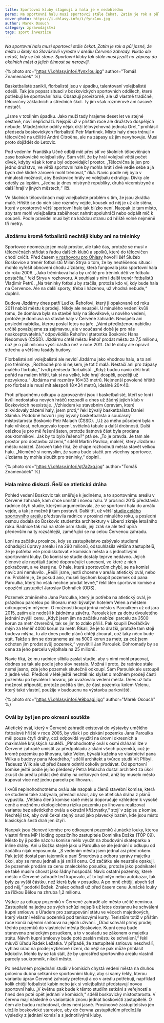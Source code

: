 ```yaml
---
title: Sportovní kluby stagnují a hala je v nedohlednu
perex: Na sportovní halu musí sportovci stále čekat. Zatím je rok a půl jasné, že místo u školy na Slovákově vyroste v areálu Červené zahrady. Sportovní kluby ale zatím musí jezdit na zápasy do okolních měst a jejich činnost se nerozvíjí.
cover-photo: https://i.ohlasy.info/i/fynx1ou.jpg
author: Marek Osouch
category: zpravodajství
tags: sport investice
---
```


*Na sportovní halu musí sportovci stále čekat. Zatím je rok a půl jasné, že místo u školy na Slovákově vyroste v areálu Červené zahrady. Nikdo ale netuší, kdy se tak stane. Sportovní kluby tak stále musí jezdit na zápasy do okolních měst a jejich činnost se nerozvíjí.*

{% photo src="https://i.ohlasy.info/i/fynx1ou.jpg" author="Tomáš Znamenáček" %}

Basketbalisté zanikli, florbalisté jsou v úpadku, talentovaní volejbalisté odešli. Tak jde popsat situaci v boskovických sportovních oddílech, které potřebují ke sportování halu. Obsazují provizorně, ale už vlastně tradičně, tělocvičny základních a středních škol. Ty jim však rozměrově ani časově nestačí.

„Jsme v totálním úpadku. Jako muži tady hrajeme deset let ve stejné sestavě, noví nepřichází. Nejspíš už v příštím roce ale družstvo dospělých nebude. Mládežnické oddíly nějak drží tělovýchovná jednota Orel,“ prohlásil předseda boskovických florbalistů Petr Martinek. Místo haly dnes trénují v tělocvičně na učilišti André Citroëna, ale na zápasy už jim nevyhovuje. Musí proto dojíždět do Letovic.

Pod vedením Františka Učně odbíjí míč přes síť ve školních tělocvičnách zase boskovické volejbalistky. Sám věří, že by hrál volejbal větší počet dívek, kdyby však k tomu byl odpovídající prostor. „Tělocvična je jen pro jedno družstvo, ve větší sportovní hale by mohla hrát i dvě vedle sebe a já bych dvě klidně zároveň mohl trénovat,“ říká. Navíc podle něj byla v minulosti možnost, aby Boskovice hrály ve volejbalu extraligu. Dívky ale odešly za lepším. „Jedna je dnes mistryně republiky, druhá vicemistryně a další hrají v jiných městech,“ líčí. 

Ve školních tělocvičnách mají volejbalisté problém s tím, že jsou zkrátka malé. Hřiště se do nich sice rozměry vejde, kousek od něj je už ale stěna, která v prostorově větší sportovní hale tak blízko není.  Naopak je tam místo, aby tam mohl volejbalista zaběhnout nahrát spoluhráči nebo odpálit míč k soupeři. Podle pravidel musí být na každou stranu od hřiště volné nejméně tři metry.

### Jízdárnu kromě fotbalistů nechtějí kluby ani na tréninky

Sportovce neomezuje jen malý prostor, ale také čas, protože se musí v tělocvičnách střídat s řadou dalších klubů a spolků, které do tělocvičen chodí cvičit. Před časem [v rozhovoru pro Ohlasy](http://www.ohlasy.info/clanky/2017/03/rozhovor-strya.html) hovořil šéf Služeb Boskovice a trenér fotbalistů Milan Strya o tom, že by neutěšenou situaci mohlo vyřešit obnovení chodu Jízdárny, která fungovala jako sportovní hala do roku 2006. „Jako tréninková hala by určitě pro trénink dětí ve fotbalu postačila,“ řekl Strya v rozhovoru. A souhlasí s ním i další trenér fotbalistů Vladimír Petrů. „Na tréninky fotbalu by stačila, protože kdo ví, kdy bude hala na Července. Ale na další sporty, třeba i házenou, už vhodná nebude,“ doplnil. 

Budova Jízdárny dnes patří Luďku Řehořovi, který ji opakovaně od roku 2011 nabízí městu k prodeji. Nikdy ale neuspěl. U minulého vedení kvůli tomu, že domluva byla na stavbě haly na Slovákově, u nového vedení, protože je domluva na stavbě haly v Červené zahradě. Neuspěla ani poslední nabídka, kterou poslal letos na jaře. „Vámi předloženou nabídku určitě považujeme za zajímavou, ale v současné době je pro nás neakceptovatelná,“ odpověděla Řehořovi starostka Boskovic Hana Nedomová (ČSSD). Jízdárnu chtěl městu Řehoř prodat městu za 7,5 milionu, což je o půl milionu vyšší částka než v roce 2011. Od té doby ale opravil střechu a většinu fasády budovy.

Florbalisté ani volejbalisté ale nevidí Jízdárnu jako vhodnou halu, a to ani pro tréninky. „Rozhodně pro ni nejsem, je totiž malá. Nestačí ani pro zápasy malého florbalu,“ tvrdí předseda florbalistů. „Když budou navíc děti hrát pořád na malém hřišti, tak si na velké, kde hrají dospělí, později už nezvyknou.“ Jízdárna má rozměry 16✕33 metrů. Nejmenší povolené hřiště pro florbal ale musí mít alespoň 18✕34 metrů, ideálně 20✕40. 

Proti případnému odkupu a zprovoznění jsou i basketbalisté, kteří se loni i kvůli nedostatku nových hráčů rozpadli a dnes už žádný jejich klub v Boskovicích neexistuje. „Vzhledem ke stavebním úpravám, které zlikvidovaly zázemí haly, jsem proti,“ řekl bývalý basketbalista Daniel Slámka. Podobně hovoří i jiný bývalý basketbalista a současný místostarosta Boskovic Petr Malach (ČSSD). „Už za mého působení byla v hale vlhkost, nefungovalo topení, světelná tabule a další drobnosti. Další otázkou je pro mě řešení šaten, protože šatnová část byla prodána soukromníkovi. Jak by to bylo řešeno?“ ptá se. „To je pravda. Je tam ale prostor pro dostavbu zázemí,“ sdělil Martin Pavlica, makléř, který Jízdárnu městu nabízel. Zároveň také říká, že chápe rozhodnutí města stavět velkou halu. „Nicméně si nemyslím, že sama bude stačit pro všechny sportovce. Jízdárna by mohla sloužit pro tréninky,“ doplnil.

{% photo src="https://i.ohlasy.info/i/gt7a2xq.jpg" author="Tomáš Znamenáček" %}

### Hala mimo diskuzi. Řeší se atletická dráha

Pohled vedení Boskovic tak směřuje k jedinému, a to sportovnímu areálu v Červené zahradě, kam chce umístit i novou halu. V prosinci 2015 představila radnice čtyři studie, kterými argumentovala, že se sportovní hala do areálu vejde, a tak je možné ji tam postavit. Další tři, už větší [studie celého sportovního areálu](http://www.ohlasy.info/clanky/2016/11/cervenka-studie.html) představila radnice v prosinci minulého roku, a poslední osmou dodala do Boskovic studentka architektury v Liberci zkraje letošního roku. Radnice tak má na stole osm studií, její zrak se ale teď upírá především na ty rozsáhlejší, zaměřující se na celou Červenou zahradu.

Loni na začátku prosince, kdy se zastupitelstvo zabývalo studiemi odhadující úpravy areálu i na 290 milionů, odsouhlasila většina zastupitelů, že je potřeba vše prodiskutovat v komisích města a s jednotlivými sportovními kluby. Do komisí se studie dostaly teprve nedávno. Jejich členové ale nepřijali žádné doporučující usnesení, ve které z nich pokračovat, a ve které ne. O hale, která sportovcům chybí, se na komisi navíc ani nemluvilo. „Řešili jsme, jestli chceme v areálu atletický ovál, nebo ne. Problém je, že pokud ano, museli bychom koupit pozemek od pana Paroulka, který ho však nechce prodat levně,“ řekl člen sportovní komise a opoziční zastupitel Jaroslav Dohnálek (ODS). 

Pozemek zmíněného Jana Paroulka, který je potřeba na atletický ovál, je prázdnou parcelou po lihovaru mezi bývalým hotelem Velen a městem odkoupeným mlýnem. O možnosti koupi jedná město s Paroulkem už od jara 2015, zatím ale nedošli k žádnému závěru. Paroulek jen za dobu dvouletého jednání zvýšil cenu. „Když jsem jim na začátku nabízel parcelu za 3500 korun za metr čtvereční, tak se jim to zdálo příliš. Pak koupili Dvořáčkův mlýn za téměř 4000 korun za metr. Říkali, že je to dražší, protože tam stojí budova mlýna, tu ale dnes podle plánů chtějí zbourat, což taky něco bude stát. Takže s tím se dostaneme asi na 5000 korun za metr, za což jsem ochoten jim prodat svůj pozemek,“ vysvětlil Jan Paroulek. Dohromady by se cena za jeho parcelu vyšplhala na 25 milionů.

Navíc říká, že mu radnice slíbila zaslat studie, aby s nimi mohl pracovat, dodnes se tak ale podle jeho slov nestalo. Možná i proto, že radnice stále nemá jasno, zda jeho pozemek skutečně odkoupí. Sám Paroulek ale ustoupil z jedné věci. Předloni v létě ještě nechtěl nic slyšet o možném prodeji části pozemku po bývalém lihovaru, jak uvažovalo vedení města. Dnes už tuto možnost připouští, protože počítá s tím, že část pozemku kolem Velenu, který také vlastní, použije v budoucnu na výstavbu parkoviště.

{% photo src="https://i.ohlasy.info/i/e9boagj.jpg" author="Marek Osouch" %}

### Ovál by byl jen pro okresní soutěže

Atletický ovál, který v Červené zahradě existoval do výstavby umělého fotbalové hřiště v roce 2005, by však i po získání pozemku Jana Paroulka měl pouze čtyři dráhy, což odpovídá využití na úrovni okresních a maximálně krajských soutěží. „Plnohodnotný ovál s osmi dráhami lze v Červené zahradě umístit za předpokladu získání všech pozemků, což je kromě pozemku po lihovaru, také Velen, bývalá kuželna ve vlastnictví pana Wilka a budovy pana Moudrého,“ sdělil architekt a tvůrce studií Vít Přibyl. Tadeusz Wilk ale už před časem odmítl cokoliv prodávat. Od sportovní komise ještě podle jejího předsedy Petra Malacha dostal architekt za úkol zkusit do areálu přidat dvě dráhy na celkových šest, aniž by muselo město kupovat více než jednu parcelu po lihovaru.

I kvůli neplnohodnotnému oválu ale naopak u členů stavební komise, která se studiemi také zabývala, převládl názor, aby se atletická dráha z plánů vypustila. „Většina členů komise radě města doporučuje vzhledem k vysoké ceně a možnému ekologickému riziku pozemku po lihovaru realizovat variantu bez atletického oválu a okružní křižovatky,“ stojí v zápisu z komise. Nechtějí tak, aby ovál čekal stejný osud jako plavecký bazén, kde jsou místo klasických šesti drah jen čtyři.

Naopak jsou členové komise pro odkoupení pozemků Junácké louky, kterou vlastní firma MP Holding opozičního zastupitele Dominika Božka (TOP 09). Město by ji podle názoru komise mělo využít na zbudování skateparku a inline dráhy. Ani u Božka stejně jako u Paroulka se ale jednání o odkupu od začátku nijak neposunula. „S vedením města jsem jednal asi před rokem. Pak ještě dostal pan tajemník a paní Šmerdová z odboru správy majetku úkol, aby se mnou jednali a já snížil cenu. Od začátku ale neustále opakuji, že pozemek prodám za cenu znaleckého posudku, protože jako podnikatel se také musím chovat jako řádný hospodář. Navíc ostatní pozemky, které město v Červené zahradě teď kupovalo, ať to byl mlýn nebo autobazar, tak byly za vyšší částku, než která byla v posudku. A po mně chtějí, abych šel pod něj,“ podotkl Božek. Znalec odhadl už před časem cenu Junácké louky za říčkou Bělou na zhruba 1,2 milionu.

Výdaje za odkupy pozemků v Červené zahradě ale město určitě neminou. Zastupitelé na jednu ze svých schůzi nejspíš už letos dostanou ke schválení kupní smlouvu s Úřadem pro zastupování státu ve věcech majetkových, který vlastní většinu pozemků pod tenisovými kurty. Tenistům totiž v příštím roce končí nájemní smlouva na jejich užívání. „Úřad schválil přímý prodej těchto pozemků do vlastnictví města Boskovice. Kupní cena bude stanovena znaleckým posudkem, a to v souladu se zákonem o majetku státu. Návrh kupní smlouvy bude poté zaslán městu ke schválení,“ řekl mluvčí úřadu Radek Ležatka. V případě, že zastupitelé smlouvu neschválí, vyhlásí úřad na prodej výběrové řízení, do nějž se pak může přihlásit kdokoliv. Mohlo by se tak stát, že by uprostřed sportovního areálu vlastnil parcely soukromník, nikoli město.

Po nedávném projednání studií v komisích chystá vedení města na druhou polovinu dubna setkání se sportovními kluby, aby si samy řekly, kterou variantu úprav Červené zahrady preferují a co v areálu potřebují, například kolik chtějí fotbalisté kabin nebo jak si volejbalisté představují novou sportovní halu. „V květnu pak bude k těmto studiím setkání s veřejností a hned den poté opět jednání v komisích,“ sdělil boskovický místostarosta. V červnu mají následně o variantách znovu jednat boskovičtí zastupitelé. O čem ale budou rozhodovat, dnes není jasné. Prosincové zastupitelstvo jen uložilo boskovické starostce, aby do června zastupitelům předložila výsledky z jednání komisí a s jednotlivými kluby. 
